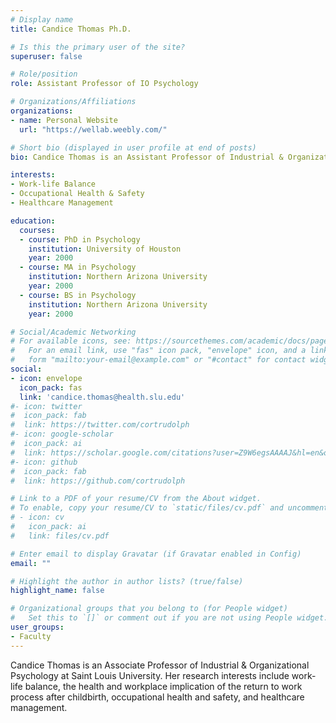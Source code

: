 ```yaml
---
# Display name
title: Candice Thomas Ph.D.

# Is this the primary user of the site?
superuser: false

# Role/position
role: Assistant Professor of IO Psychology

# Organizations/Affiliations
organizations:
- name: Personal Website
  url: "https://wellab.weebly.com/"

# Short bio (displayed in user profile at end of posts)
bio: Candice Thomas is an Assistant Professor of Industrial & Organizational Psychology at Saint Louis University. 

interests:
- Work-life Balance
- Occupational Health & Safety
- Healthcare Management

education:
  courses:
  - course: PhD in Psychology
    institution: University of Houston
    year: 2000
  - course: MA in Psychology
    institution: Northern Arizona University
    year: 2000
  - course: BS in Psychology
    institution: Northern Arizona University
    year: 2000

# Social/Academic Networking
# For available icons, see: https://sourcethemes.com/academic/docs/page-builder/#icons
#   For an email link, use "fas" icon pack, "envelope" icon, and a link in the
#   form "mailto:your-email@example.com" or "#contact" for contact widget.
social:
- icon: envelope
  icon_pack: fas
  link: 'candice.thomas@health.slu.edu'
#- icon: twitter
#  icon_pack: fab
#  link: https://twitter.com/cortrudolph
#- icon: google-scholar
#  icon_pack: ai
#  link: https://scholar.google.com/citations?user=Z9W6egsAAAAJ&hl=en&oi=ao
#- icon: github
#  icon_pack: fab
#  link: https://github.com/cortrudolph

# Link to a PDF of your resume/CV from the About widget.
# To enable, copy your resume/CV to `static/files/cv.pdf` and uncomment the lines below.
# - icon: cv
#   icon_pack: ai
#   link: files/cv.pdf

# Enter email to display Gravatar (if Gravatar enabled in Config)
email: ""

# Highlight the author in author lists? (true/false)
highlight_name: false

# Organizational groups that you belong to (for People widget)
#   Set this to `[]` or comment out if you are not using People widget.
user_groups:
- Faculty
---
```


Candice Thomas is an Associate Professor of Industrial & Organizational Psychology at Saint Louis University. Her research interests include work-life balance, the health and workplace implication of the return to work process after childbirth, occupational health and safety, and healthcare management.
